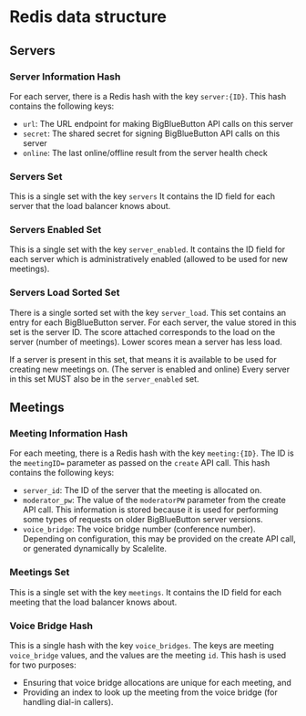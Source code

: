 # Redis data structure

## Servers

### Server Information Hash

For each server, there is a Redis hash with the key `server:{ID}`.
This hash contains the following keys:

* `url`: The URL endpoint for making BigBlueButton API calls on this server
* `secret`: The shared secret for signing BigBlueButton API calls on this server
* `online`: The last online/offline result from the server health check

### Servers Set

This is a single set with the key `servers`
It contains the ID field for each server that the load balancer knows about.

### Servers Enabled Set

This is a single set with the key `server_enabled`.
It contains the ID field for each server which is administratively enabled (allowed to be used for new meetings).

### Servers Load Sorted Set

There is a single sorted set with the key `server_load`.
This set contains an entry for each BigBlueButton server.
For each server, the value stored in this set is the server ID.
The score attached corresponds to the load on the server (number of meetings).
Lower scores mean a server has less load.

If a server is present in this set, that means it is available to be used for creating new meetings on.
(The server is enabled and online)
Every server in this set MUST also be in the `server_enabled` set.

## Meetings

### Meeting Information Hash

For each meeting, there is a Redis hash with the key `meeting:{ID}`.
The ID is the `meetingID=` parameter as passed on the `create` API call.
This hash contains the following keys:

* `server_id`: The ID of the server that the meeting is allocated on.
* `moderator_pw`: The value of the `moderatorPW` parameter from the create API call.
  This information is stored because it is used for performing some types of requests on older BigBlueButton server versions.
* `voice_bridge`: The voice bridge number (conference number).
  Depending on configuration, this may be provided on the create API call, or generated dynamically by Scalelite.

### Meetings Set

This is a single set with the key `meetings`.
It contains the ID field for each meeting that the load balancer knows about.

### Voice Bridge Hash

This is a single hash with the key `voice_bridges`.
The keys are meeting `voice_bridge` values, and the values are the meeting `id`.
This hash is used for two purposes:
* Ensuring that voice bridge allocations are unique for each meeting, and
* Providing an index to look up the meeting from the voice bridge (for handling dial-in callers).

